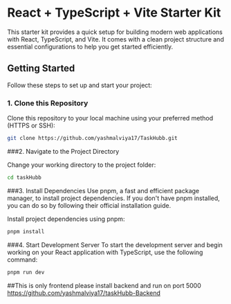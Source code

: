 # React + TypeScript + Vite Starter Kit

This starter kit provides a quick setup for building modern web applications with React, TypeScript, and Vite. It comes with a clean project structure and essential configurations to help you get started efficiently.

## Getting Started

Follow these steps to set up and start your project:

### 1. Clone this Repository

Clone this repository to your local machine using your preferred method (HTTPS or SSH):

```bash
git clone https://github.com/yashmalviya17/TaskHubb.git

```
###2. Navigate to the Project Directory

Change your working directory to the project folder:
```bash
cd taskHubb
```

###3. Install Dependencies
Use pnpm, a fast and efficient package manager, to install project dependencies. If you don't have pnpm installed, you can do so by following their official installation guide.

Install project dependencies using pnpm:
```bash
pnpm install
```

###4. Start Development Server
To start the development server and begin working on your React application with TypeScript, use the following command:
```bash
pnpm run dev
```

##This is only frontend please install backend and run on port 5000
https://github.com/yashmalviya17/taskHubb-Backend
